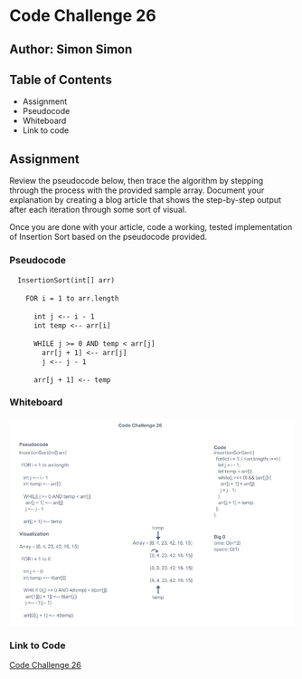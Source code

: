 # Code Challenge 26

## Author: Simon Simon

## Table of Contents

* Assignment
* Pseudocode
* Whiteboard
* Link to code

## Assignment

Review the pseudocode below, then trace the algorithm by stepping through the process with the provided sample array. Document your explanation by creating a blog article that shows the step-by-step output after each iteration through some sort of visual.

Once you are done with your article, code a working, tested implementation of Insertion Sort based on the pseudocode provided.

### Pseudocode

```
  InsertionSort(int[] arr)

    FOR i = 1 to arr.length

      int j <-- i - 1
      int temp <-- arr[i]

      WHILE j >= 0 AND temp < arr[j]
        arr[j + 1] <-- arr[j]
        j <-- j - 1

      arr[j + 1] <-- temp
```

### Whiteboard

![Whiteboard](../img/cc26.png)

### Link to Code

[Code Challenge 26](https://github.com/sson68x/data-structures-and-algorithms/blob/main/javascript/code-401/sorting/insertion-sort/index.js)

